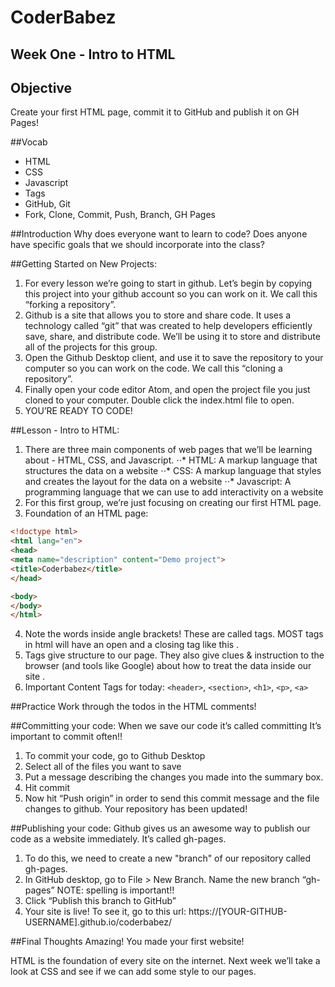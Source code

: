 # CoderBabez

##  Week One - Intro to HTML

## Objective
Create your first HTML page, commit it to GitHub and publish it on GH Pages!

##Vocab
* HTML
* CSS
* Javascript
* Tags
* GitHub, Git
* Fork, Clone, Commit, Push, Branch, GH Pages

##Introduction
Why does everyone want to learn to code? Does anyone have specific goals that we should incorporate into the class?

##Getting Started on New Projects:
1. For every lesson we’re going to start in github. Let’s begin by copying this project into your github account so you can work on it. We call this “forking a repository”.
2. Github is a site that allows you to store and share code. It uses a technology called “git” that was created to help developers efficiently save, share, and distribute code. We’ll be using it to store and distribute all of the projects for this group.
3. Open the Github Desktop client, and use it to save the repository to your computer so you can work on the code. We call this “cloning a repository”.
4. Finally open your code editor Atom, and open the project file you just cloned to your computer. Double click the index.html file to open.
5. YOU’RE READY TO CODE!

##Lesson - Intro to HTML:
1. There are three main components of web pages that we’ll be learning about  - HTML, CSS, and Javascript.
⋅⋅* HTML: A markup language that structures the data on a website
⋅⋅* CSS: A markup language that styles and creates the layout for the data on a website
⋅⋅* Javascript: A programming language that we can use to add interactivity on a website
2. For this first group, we’re just focusing on creating our first HTML page.
3. Foundation of an HTML page:
```html
<!doctype html>
<html lang="en">
<head>
<meta name="description" content="Demo project">
<title>Coderbabez</title>
</head>

<body>
</body>
</html>
```

4. Note the words inside angle brackets! These are called tags. MOST tags in html will have an open and a closing tag like this <tag> </tag>.
5. Tags give structure to our page. They also give clues & instruction to the browser (and tools like Google) about how to treat the data inside our site .
6. Important Content Tags for today: `<header>`, `<section>`, `<h1>`, `<p>`, `<a>`

##Practice
Work through the todos in the HTML comments!

##Committing your code:
When we save our code it’s called committing It’s important to commit often!!
1. To commit your code, go to Github Desktop
2. Select all of the files you want to save
3. Put a message describing the changes you made into the summary box.
4. Hit commit
5. Now hit “Push origin” in order to send this commit message and the file changes to github. Your repository has been updated!

##Publishing your code:
Github gives us an awesome way to publish our code as a website immediately. It’s called gh-pages.
1. To do this, we need to create a new "branch" of our repository called gh-pages.
2. In GitHub desktop, go to File > New Branch. Name the new branch “gh-pages” NOTE: spelling is important!!
3. Click “Publish this branch to GitHub”
4. Your site is live! To see it, go to this url: https://[YOUR-GITHUB-USERNAME].github.io/coderbabez/

##Final Thoughts
Amazing! You made your first website!

HTML is the foundation of every site on the internet. Next week we’ll take a look at CSS and see if we can add some style to our pages.
